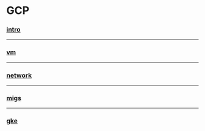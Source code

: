 # GCP

### [intro](./intro.md)

---

### [vm](./vm.md)
---
### [network](./network.md)
---
### [migs](./migs.md)
---

### [gke](./gke.md)
